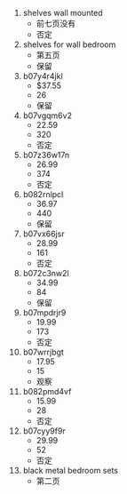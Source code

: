 1. shelves wall mounted
	+ 前七页没有
	+ 否定
2. shelves for wall bedroom
	+ 第五页
	+ 保留
3. b07y4r4jkl
	+ $37.55
	+ 26
	+ 保留
4. b07vgqm6v2
	+ 22.59
	+ 320
	+ 否定
5. b07z36w17n
	+ 26.99
	+ 374
	+ 否定
6. b082rnlpcl
	+ 36.97
	+ 440
	+ 保留
7. b07vx66jsr
	+ 28.99
	+ 161
	+ 否定
8. b072c3nw2l
	+ 34.99
	+ 84
	+ 保留
9. b07mpdrjr9
	+ 19.99
	+ 173
	+ 否定
10. b07wrrjbgt
	+ 17.95
	+ 15
	+ 观察
11. b082pmd4vf
	+ 15.99
	+ 28
	+ 否定
12. b07cyy9f9r
	+ 29.99
	+ 52
	+ 否定
13. black metal bedroom sets
	+ 第二页
